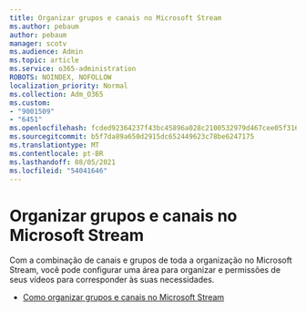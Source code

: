 ```yaml
---
title: Organizar grupos e canais no Microsoft Stream
ms.author: pebaum
author: pebaum
manager: scotv
ms.audience: Admin
ms.topic: article
ms.service: o365-administration
ROBOTS: NOINDEX, NOFOLLOW
localization_priority: Normal
ms.collection: Adm_O365
ms.custom:
- "9001509"
- "6451"
ms.openlocfilehash: fcded92364237f43bc45896a028c2100532979d467cee05f3166118a02894831
ms.sourcegitcommit: b5f7da89a650d2915dc652449623c78be6247175
ms.translationtype: MT
ms.contentlocale: pt-BR
ms.lasthandoff: 08/05/2021
ms.locfileid: "54041646"
---
```

# <a name="organize-groups-and-channels-in-microsoft-stream"></a>Organizar grupos e canais no Microsoft Stream

Com a combinação de canais e grupos de toda a organização no Microsoft Stream, você pode configurar uma área para organizar e permissões de seus vídeos para corresponder às suas necessidades.  

- [Como organizar grupos e canais no Microsoft Stream](https://docs.microsoft.com/stream/groups-channels-organization)
